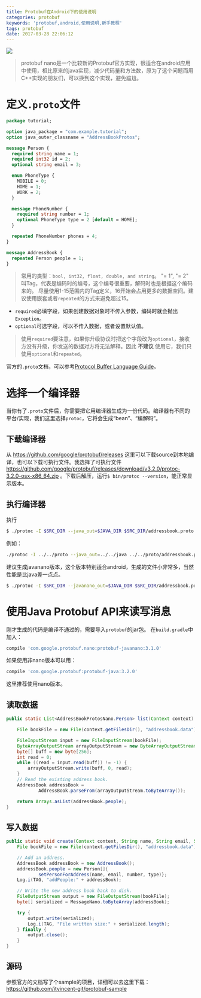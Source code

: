 ```yaml
---
title: Protobuf在Android下的使用说明
categories: protobuf
keywords: 'protobuf,android,使用说明,新手教程'
tags: protobuf
date: 2017-03-28 22:06:12
---
```

![](http://tuchuang-1256050518.cos.ap-chengdu.myqcloud.com/18-2-3/89483667.jpg)
> protobuf nano是一个比较新的Protobuf官方实现，很适合在android应用中使用，相比原来的java实现，减少代码量和方法数，原为了这个问题而用C++实现的朋友们，可以换到这个实现，避免尴尬。

<!-- more -->
# 定义`.proto`文件
```proto
package tutorial;

option java_package = "com.example.tutorial";
option java_outer_classname = "AddressBookProtos";

message Person {
  required string name = 1;
  required int32 id = 2;
  optional string email = 3;

  enum PhoneType {
    MOBILE = 0;
    HOME = 1;
    WORK = 2;
  }

  message PhoneNumber {
    required string number = 1;
    optional PhoneType type = 2 [default = HOME];
  }

  repeated PhoneNumber phones = 4;
}

message AddressBook {
  repeated Person people = 1;
}
```

> 常用的类型：`bool, int32, float, double, and string`。
> "= 1", "= 2" 叫Tag，代表是编码时的编号，这个编号很重要，解码时也是根据这个编码来的。
> 尽量使用1-15范围内的Tag定义，16开始会占用更多的数据空间。建议使用嵌套或者`repeated`的方式来避免超过15。

- `required`必填字段，如果创建数据对象时不传入参数，编码时就会抛出`Exception`。
- `optional`可选字段，可以不传入数据，或者设置默认值。

> 使用`required`要注意，如果你升级协议时把这个字段改为`optional`，接收方没有升级，你发送的数据对方将无法解释。因此 **不建议** 使用它，我们只使用`optional`和`repeated`。

官方的`.proto`文档，可以参考[Protocol Buffer Language Guide](https://developers.google.com/protocol-buffers/docs/proto)。

# 选择一个编译器
当你有了`.proto`文件后，你需要把它用编译器生成为一份代码。编译器有不同的平台/实现，我们这里选择`protoc`，它将会生成“bean”、“编解码”。

## 下载编译器
从 https://github.com/google/protobuf/releases 这里可以下载source到本地编译，也可以下载可执行文件。我选择了可执行文件 https://github.com/google/protobuf/releases/download/v3.2.0/protoc-3.2.0-osx-x86_64.zip 。下载后解压，运行`$ bin/protoc --version`，能正常显示版本。

## 执行编译器
执行
```bash
$ ./protoc -I $SRC_DIR --java_out=$JAVA_DIR $SRC_DIR/addressbook.proto
```
例如：
```bash
./protoc -I ../../proto --java_out=../../java ../../proto/addressbook.proto
```

建议生成javanano版本，这个版本特别适合android，生成的文件小非常多，当然性能是比java差一点点。
```bash
$ ./protoc -I $SRC_DIR --javanano_out=$JAVA_DIR $SRC_DIR/addressbook.proto
```

# 使用Java Protobuf API来读写消息
刚才生成的代码是编译不通过的，需要导入`protobuf`的jar包。
在`build.gradle`中加入：
```gradle
compile 'com.google.protobuf.nano:protobuf-javanano:3.1.0'
```
如果使用非nano版本可以用：
```gradle
compile 'com.google.protobuf:protobuf-java:3.2.0'
```

这里推荐使用nano版本。

## 读取数据

```java
public static List<AddressBookProtosNano.Person> list(Context context) throws Exception {

    File bookFile = new File(context.getFilesDir(), "addressbook.data");

    FileInputStream input = new FileInputStream(bookFile);
    ByteArrayOutputStream arrayOutputStream = new ByteArrayOutputStream();
    byte[] buff = new byte[256];
    int read = 0;
    while ((read = input.read(buff)) != -1) {
        arrayOutputStream.write(buff, 0, read);
    }
    // Read the existing address book.
    AddressBook addressBook =
            AddressBook.parseFrom(arrayOutputStream.toByteArray());

    return Arrays.asList(addressBook.people);
}
```

## 写入数据

```java
public static void create(Context context, String name, String email, String number, String type) throws Exception {
    File bookFile = new File(context.getFilesDir(), "addressbook.data");

    // Add an address.
    AddressBook addressBook = new AddressBook();
    addressBook.people = new Person[]{
            setPersonForAddress(name, email, number, type)};
    Log.i(TAG, "addPeople:" + addressBook);

    // Write the new address book back to disk.
    FileOutputStream output = new FileOutputStream(bookFile);
    byte[] serialized = MessageNano.toByteArray(addressBook);

    try {
        output.write(serialized);
        Log.i(TAG, "File written size:" + serialized.length);
    } finally {
        output.close();
    }
}
```

## 源码
参照官方的文档写了个sample的项目，详细可以去这里下载：https://github.com/itvincent-git/protobuf-sample
